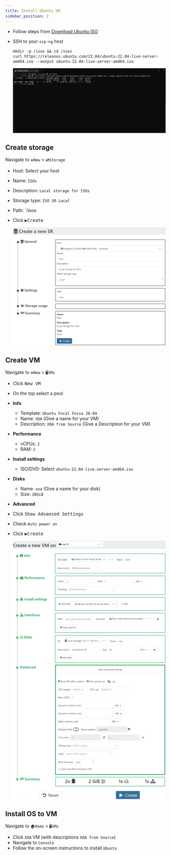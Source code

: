 ```yaml
---
title: Install Ubuntu VM
sidebar_position: 2
---
```


- Follow steps from [Download Ubuntu ISO](../../operating-systems/ubuntu/installation.md#download-the-iso)
- SSH to your `xcp-ng` host

  ```shell
  mkdir -p /isos && cd /isos
  curl https://releases.ubuntu.com/22.04/ubuntu-22.04-live-server-amd64.iso --output ubuntu-22.04-live-server-amd64.iso
  ```

  ![xoa-source-mkdir-download-img](img/xoa-source-mkdir-download-img.png)

## Create storage

Navigate to `➕New` > `💿Storage`

- Host: Select your host
- Name: `ISOs`
- Description: `Local storage for ISOs`
- Storage type: `ISO SR Local`
- Path: `/isos
- Click <kbd>▶️Create</kbd>

  ![xoa-source-storage](img/xoa-source-storage.png)

## Create VM

Navigate to `➕New` > `🖥️VMs`

- Click <kbd>New VM</kbd>
- On the top select a pool
- **Info**
  - Template: `Ubuntu Focal Fossa 20.04`
  - Name: `XOA` (Give a name for your VM)
  - Description: `XOA from Source` (Give a Description for your VM)
- **Performance**
  - vCPUs: `2`
  - RAM: `2`
- **Install settings**
  - ISO/DVD: Select `ubuntu-22.04-live-server-amd64.iso`
- **Disks**
  - Name: `xoa` (Give a name for your disk)
  - Size: `20GiB`
- **Advanced**
- Click <kbd>Show Advanced Settings</kbd>
- Check `Auto power on`
- Click <kbd>▶️Create</kbd>

  ![xoa-source-vm1](img/xoa-source-vm1.png)
  ![xoa-source-vm2](img/xoa-source-vm2.png)

## Install OS to VM

Navigate to `🏠Home` > `🖥️VMs`

- Click `XOA` VM (with descriptions `XOA from Source`)
- Navigate to `Console`
- Follow the on-screen instructions to install `Ubuntu`
